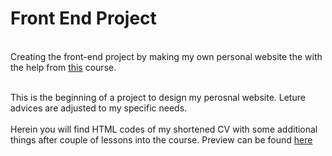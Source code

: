 # Front End Project #
<br> Creating the front-end project by making my own personal website the with the help from [this](udemy.com/course/the-complete-web-development-bootcamp/) course. </br>

<br> This is the beginning of a project to design my perosnal website. Leture advices are adjusted to my specific needs. </br>
<br> Herein you will find HTML codes of my shortened CV with some additional things after couple of lessons into the course. Preview can be found [here](https://aurimas13.github.io/front-end-web/) </br>
